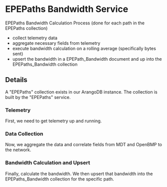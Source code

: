 # EPEPaths Bandwidth Service

EPEPaths Bandwidth Calculation Process 
(done for each path in the EPEPaths collection)
- collect telemetry data
- aggregate necessary fields from telemetry
- execute bandwidth calculation on a rolling average (specifically bytes sent) 
- upsert the bandwidth in a EPEPath_Bandwidth document and up into the EPEPaths_Bandwidth collection

## Details
A "EPEPaths" collection exists in our ArangoDB instance. The collection is built by the "EPEPaths" service.

### Telemetry
First, we need to get telemetry up and running.

### Data Collection
Now, we aggregate the data and correlate fields from MDT and OpenBMP to the network.

### Bandwidth Calculation and Upsert
Finally, calculate the bandwidth. We then upsert that bandwidth into the EPEPaths_Bandwidth collection for the specific path. 
